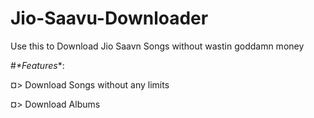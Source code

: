 # Jio-Saavu-Downloader
Use this to Download Jio Saavn Songs without wastin goddamn money


#_*Features_*:

 ¤> Download Songs without any limits
 
 ¤> Download Albums
